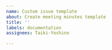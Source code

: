 ```yaml
---
name: Custom issue template
about: Create meeting minutes template
title: ''
labels: documentation
assignees: Taiki-Yoshino

---
```



